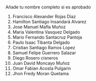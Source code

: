 Añade tu nombre completo si es aprobado
1. Francisco Alexander Rojas Diaz
2. Hamilton Santiago Insandará Alvarez
3. Jose Manuel Mafla Muñoz
4. Maria Valentina Vasquez Delgado
5. Mario Fernando Santacruz Pantoja
6. Paulo Isaac Tibanta Delgado 
7. Cristian Santiago Ramos Lopez
8. Samuel Felipe Guerrero Salazar
9. Diego Rosero cisneros
10. Juan David Moncayo Muñoz
11. Omar Fabian Acosta Pulgarin
12. Jhon Fredy Moran Quetama